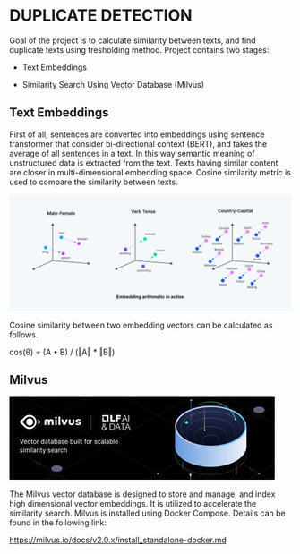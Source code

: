 # DUPLICATE DETECTION
Goal of the project is to calculate similarity between texts, and find duplicate texts using tresholding method. Project contains two stages:

* Text Embeddings

* Similarity Search Using Vector Database (Milvus)

## Text Embeddings
First of all, sentences are converted into embeddings using sentence transformer that consider bi-directional context (BERT), and takes the average of all sentences in a text. In this way semantic meaning of unstructured data is extracted from the text. Texts having similar content are closer in multi-dimensional embedding space. Cosine similarity metric is used to compare the similarity between texts.

  ![](images/embedding.png?raw=true "Text Embeddings")

Cosine similarity between two embedding vectors can be calculated as follows.

cos(θ) = (A • B) / (‖A‖ * ‖B‖) 

## Milvus

![](images/milvus.png?raw=true "Vector Database")

The Milvus vector database is designed to store and manage, and index high dimensional vector embeddings. It is utilized to accelerate the similarity search. Milvus is installed using Docker Compose. Details can be found in the following link: 

https://milvus.io/docs/v2.0.x/install_standalone-docker.md





